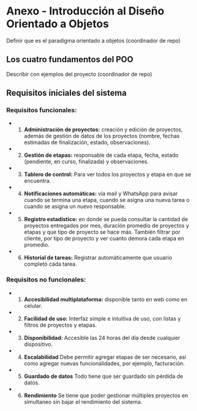 # Anexo - Introducción al Diseño Orientado a Objetos

Definir que es el paradigma orientado a objetos (coordinador de repo)

## Los cuatro fundamentos del POO

Describir con ejemplos del proyecto (coordinador de repo)

## Requisitos iniciales del sistema

### Requisitos funcionales:

- 1. **Administración de proyectos:** creación y edición de proyectos, además de gestión de datos de los proyectos (nombre, fechas estimadas de finalización, estado, observaciones).
- 2. **Gestión de etapas:** responsable de cada etapa, fecha, estado (pendiente, en curso, finalizada) y observaciones.
- 3. **Tablero de control:** Para ver todos los proyectos y etapa en que se encuentra.
- 4. **Notificaciones automáticas:** vía mail y WhatsApp para avisar cuando se termina una etapa, cuando se asigna una nueva tarea o cuando se asigna un nuevo responsable.
- 5. **Registro estadístico:** en donde se pueda consultar la cantidad de proyectos entregados por mes, duración promedio de proyectos y etapas y que tipo de proyecto se hace más. También filtrar por cliente, por tipo de proyecto y ver cuanto demora cada etapa en promedio.
- 6. **Historial de tareas:** Registrar automáticamente que usuario completó cada tarea.

### Requisitos no funcionales:

- 1. **Accesibilidad multiplataforma:** disponible tanto en web como en celular.
- 2. **Facilidad de uso:** Interfaz simple e intuitiva de uso, con listas y filtros de proyectos y etapas.
- 3. **Disponibilidad:** Accesible las 24 horas del día desde cualquier dispositivo.
- 4. **Escalabilidad** Debe permitir agregar etapas de ser necesario, asi como agregar nuevas funcionalidades, por ejemplo, facturación.
- 5. **Guardado de datos** Todo tiene que ser guardado sin pérdida de datos.
- 6. **Rendimiento** Se tiene que poder gestionar múltiples proyectos en simultaneo sin bajar el rendimiento del sistema.